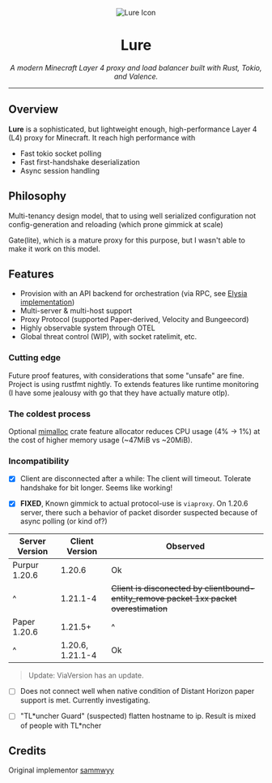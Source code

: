<p align="center">
  <img src="https://github.com/sammwyy/Lure/raw/main/assets/icon@64.png" alt="Lure Icon"/>
</p>

<h1 align="center">Lure</h1>
<p align="center"><em>A modern Minecraft Layer 4 proxy and load balancer built with Rust, Tokio, and Valence.</em></p>

---

## Overview

**Lure** is a sophisticated, but lightweight enough, high-performance Layer 4 (L4) proxy for Minecraft.
It reach high performance with

- Fast tokio socket polling
- Fast first-handshake deserialization
- Async session handling

## Philosophy

Multi-tenancy design model, that to using well serialized configuration not config-generation and reloading
(which prone gimmick at scale)

Gate(lite), which is a mature proxy for this purpose, but I wasn't able to make it work on this model.

## Features

- Provision with an API backend for orchestration (via RPC, see [Elysia implementation](https://github.com/hUwUtao/Lucky))
- Multi-server & multi-host support
- Proxy Protocol (supported Paper-derived, Velocity and Bungeecord)
- Highly observable system through OTEL
- Global threat control (WIP), with socket ratelimit, etc.

### Cutting edge

Future proof features, with considerations that some "unsafe" are fine. Project is using rustfmt nightly.
To extends features like runtime monitoring \(I have some jealousy with go that they have actually mature otlp).

### The coldest process

Optional [mimalloc](https://github.com/microsoft/mimalloc) crate feature allocator reduces CPU usage (4% → 1%) at the
cost of higher memory usage (~47MiB vs ~20MiB).

### Incompatibility

- [x] Client are disconnected after a while: The client will timeout. Tolerate handshake for bit longer. Seems like working!

- [x] **FIXED**, Known gimmick to actual protocol-use is `viaproxy`. On 1.20.6 server, there such a behavior of packet disorder 
suspected because of async polling (or kind of?)

| Server Version | Client Version   | Observed                                                                            |
|----------------|------------------|-------------------------------------------------------------------------------------|
| Purpur 1.20.6  | 1.20.6           | Ok                                                                                  |
| ^              | 1.21.1-4         | ~~Client is disconected by clientbound-entity_remove packet 1xx packet overestimation~~ |
| Paper 1.20.6   | 1.21.5+          | ^                                                                                   |   
| ^              | 1.20.6, 1.21.1-4 | Ok                                                                                  |

> Update: ViaVersion has an update.

- [ ] Does not connect well when native condition of Distant Horizon paper support is met. Currently investigating.

- [ ] "TL\*uncher Guard" (suspected) flatten hostname to ip. Result is mixed of people with TL\*ncher

## Credits

Original implementor [sammwyy](https://github.com/sammwyy)

